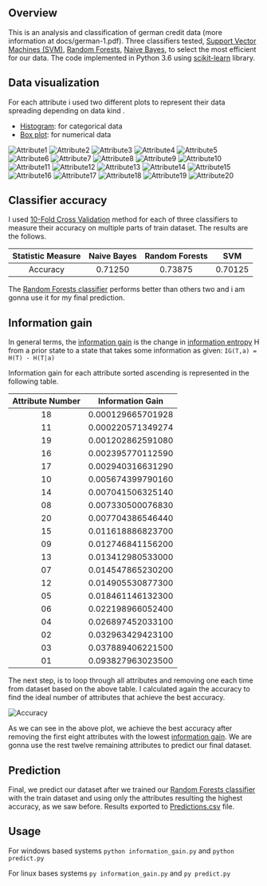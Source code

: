 ## Overview

This is an analysis and classification of german credit data (more information at docs/german-1.pdf). Three classifiers tested, [Support Vector Machines (SVM)](http://scikit-learn.org/stable/modules/svm.html), [Random Forests](http://scikit-learn.org/stable/modules/generated/sklearn.ensemble.RandomForestClassifier.html), [Naive Bayes](http://scikit-learn.org/stable/modules/naive_bayes.html), to select the most efficient for our data. The code implemented in Python 3.6 using [scikit-learn](http://scikit-learn.org/stable/) library.


## Data visualization

For each attribute i used two different plots to represent their data spreading depending on data kind . 
- [Histogram](https://en.wikipedia.org/wiki/Histogram): for categorical data
- [Box plot](https://en.wikipedia.org/wiki/Box_plot): for numerical data

![Attribute1](https://github.com/chanioxaris/GermanCreditData-Mining/blob/master/img/Attribute1.png)
![Attribute2](https://github.com/chanioxaris/GermanCreditData-Mining/blob/master/img/Attribute2.png)
![Attribute3](https://github.com/chanioxaris/GermanCreditData-Mining/blob/master/img/Attribute3.png)
![Attribute4](https://github.com/chanioxaris/GermanCreditData-Mining/blob/master/img/Attribute4.png)
![Attribute5](https://github.com/chanioxaris/GermanCreditData-Mining/blob/master/img/Attribute5.png)
![Attribute6](https://github.com/chanioxaris/GermanCreditData-Mining/blob/master/img/Attribute6.png)
![Attribute7](https://github.com/chanioxaris/GermanCreditData-Mining/blob/master/img/Attribute7.png)
![Attribute8](https://github.com/chanioxaris/GermanCreditData-Mining/blob/master/img/Attribute8.png)
![Attribute9](https://github.com/chanioxaris/GermanCreditData-Mining/blob/master/img/Attribute9.png)
![Attribute10](https://github.com/chanioxaris/GermanCreditData-Mining/blob/master/img/Attribute10.png)
![Attribute11](https://github.com/chanioxaris/GermanCreditData-Mining/blob/master/img/Attribute11.png)
![Attribute12](https://github.com/chanioxaris/GermanCreditData-Mining/blob/master/img/Attribute12.png)
![Attribute13](https://github.com/chanioxaris/GermanCreditData-Mining/blob/master/img/Attribute13.png)
![Attribute14](https://github.com/chanioxaris/GermanCreditData-Mining/blob/master/img/Attribute14.png)
![Attribute15](https://github.com/chanioxaris/GermanCreditData-Mining/blob/master/img/Attribute15.png)
![Attribute16](https://github.com/chanioxaris/GermanCreditData-Mining/blob/master/img/Attribute16.png)
![Attribute17](https://github.com/chanioxaris/GermanCreditData-Mining/blob/master/img/Attribute17.png)
![Attribute18](https://github.com/chanioxaris/GermanCreditData-Mining/blob/master/img/Attribute18.png)
![Attribute19](https://github.com/chanioxaris/GermanCreditData-Mining/blob/master/img/Attribute19.png)
![Attribute20](https://github.com/chanioxaris/GermanCreditData-Mining/blob/master/img/Attribute20.png)


## Classifier accuracy

I used [10-Fold Cross Validation](https://en.wikipedia.org/wiki/Cross-validation_(statistics)) method for each of three classifiers to measure their accuracy on multiple parts of train dataset. The results are the follows.

| Statistic Measure | Naive Bayes | Random Forests |   SVM   | 
| :---------------: | :---------: | :-----------: | :-----: | 
|      Accuracy     |   0.71250   |    0.73875    | 0.70125 |   


The [Random Forests classifier](http://scikit-learn.org/stable/modules/generated/sklearn.ensemble.RandomForestClassifier.html) performs better than others two and i am gonna use it for my final prediction.

## Information gain

In general terms, the [information gain](https://en.wikipedia.org/wiki/Information_gain_in_decision_trees#Formal_definition) is the change in [information entropy](https://en.wikipedia.org/wiki/Entropy_(information_theory)) H from a prior state to a state that takes some information as given:
`IG(T,a) = H(T) - H(T|a)`


Information gain for each attribute sorted ascending is represented in the following table.

| Attribute Number |  Information Gain | 
| :--------------: | :---------------: | 
|        18        | 0.000129665701928 |  
|        11        | 0.000220571349274 | 
|        19        | 0.001202862591080 |   
|        16        | 0.002395770112590 |   
|        17        | 0.002940316631290 |  
|        10        | 0.005674399790160 |  
|        14        | 0.007041506325140 | 
|        08        | 0.007330500076830 |   
|        20        | 0.007704386546440 |   
|        15        | 0.011618886823700 |
|        09        | 0.012746841156200 |  
|        13        | 0.013412980533000 | 
|        07        | 0.014547865230200 |   
|        12        | 0.014905530877300 |   
|        05        | 0.018461146132300 |
|        06        | 0.022198966052400 |
|        04        | 0.026897452033100 |  
|        02        | 0.032963429423100 | 
|        03        | 0.037889406221500 |   
|        01        | 0.093827963023500 |   


The next step, is to loop through all attributes and removing one each time from dataset based on the above table. I calculated again the accuracy to find the ideal number of attributes that achieve the best accuracy.

![Accuracy](https://github.com/chanioxaris/GermanCreditData-Mining/blob/master/img/Attributes-Accuracy.png)


As we can see in the above plot, we achieve the best accuracy after removing the first eight attributes with the lowest [information gain](https://en.wikipedia.org/wiki/Information_gain_in_decision_trees#Formal_definition). We are gonna use the rest twelve remaining attributes to predict our final dataset.

## Prediction 

Final, we predict our dataset after we trained our [Random Forests classifier](http://scikit-learn.org/stable/modules/generated/sklearn.ensemble.RandomForestClassifier.html) with the train dataset and using only the attributes resulting the highest accuracy, as we saw before. Results exported to [Predictions.csv](https://github.com/chanioxaris/GermanCreditData-Mining/blob/master/output/Predictions.csv) file.


## Usage

For windows based systems `python information_gain.py` and `python predict.py`

For linux bases systems `py information_gain.py` and `py predict.py`
